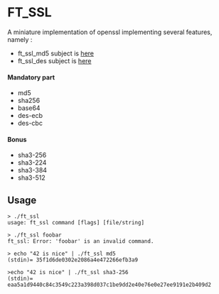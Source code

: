 # FT_SSL

A miniature implementation of openssl implementing several features, namely :
- ft_ssl_md5 subject is [here](./subject_md5.pdf)
- ft_ssl_des subject is [here](./subject_des.pdf)

#### Mandatory part
* md5
* sha256
* base64
* des-ecb
* des-cbc
  
#### Bonus 
* sha3-256
* sha3-224
* sha3-384
* sha3-512

## Usage
```
> ./ft_ssl
usage: ft_ssl command [flags] [file/string]

> ./ft_ssl foobar
ft_ssl: Error: 'foobar' is an invalid command.

> echo "42 is nice" | ./ft_ssl md5
(stdin)= 35f1d6de0302e2086a4e472266efb3a9

>echo "42 is nice" | ./ft_ssl sha3-256
(stdin)= eaa5a1d9440c84c3549c223a398d037c1be9dd2e40e76e0e27ee9191e2b409d2
```


